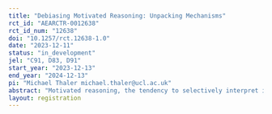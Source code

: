 ```yaml
---
title: "Debiasing Motivated Reasoning: Unpacking Mechanisms"
rct_id: "AEARCTR-0012638"
rct_id_num: "12638"
doi: "10.1257/rct.12638-1.0"
date: "2023-12-11"
status: "in_development"
jel: "C91, D83, D91"
start_year: "2023-12-13"
end_year: "2024-12-13"
pi: "Michael Thaler michael.thaler@ucl.ac.uk"
abstract: "Motivated reasoning, the tendency to selectively interpret information in ways that support beliefs people would rather hold, is a pervasive phenomenon that has been shown to contribute to belief biases, political polarization and excessive trust in ``fake news.'' In this project, we will experimentally study whether feedback interventions can induce people to become less susceptible to motivated reasoning and improve the accuracy of how they update beliefs. In particular, we test the effects of giving people two forms of feedback that increase their awareness when they incorrectly assess the truthfulness of a piece of news. Treatment A tells them about the costs of their inaccurate assessment, and Treatment B has people introspect about whether the bias of motivated reasoning impacted their assessment. We will test whether these interventions lead people to change how they process information about news on subsequent political issues. We will analyze whether they induce people to become less biased, more accurate, and less polarized about how they process future pieces of news. "
layout: registration
---
```


